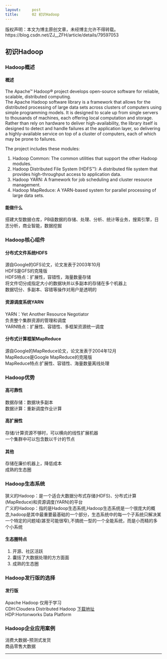 ```yaml
---
layout:     post
title:      02 初识Hadoop
---
```

<div id="article_content" class="article_content clearfix csdn-tracking-statistics" data-pid="blog" data-mod="popu_307" data-dsm="post">
								<div class="article-copyright">
					版权声明：本文为博主原创文章，未经博主允许不得转载。					https://blog.csdn.net/ZJ__ZFH/article/details/79597053				</div>
								            <div id="content_views" class="markdown_views prism-atom-one-dark">
							<!-- flowchart 箭头图标 勿删 -->
							<svg xmlns="http://www.w3.org/2000/svg" style="display: none;"><path stroke-linecap="round" d="M5,0 0,2.5 5,5z" id="raphael-marker-block" style="-webkit-tap-highlight-color: rgba(0, 0, 0, 0);"></path></svg>
							<h2 id="初识hadoop">初识Hadoop</h2>



<h3 id="hadoop概述">Hadoop概述</h3>



<h4 id="概述">概述</h4>

<p>The Apache™ Hadoop® project develops open-source software for reliable, scalable, distributed computing. <br>
The Apache Hadoop software library is a framework that allows for the distributed processing of large data sets across clusters of computers using simple programming models. It is designed to scale up from single servers to thousands of machines, each offering local computation and storage. Rather than rely on hardware to deliver high-availability, the library itself is designed to detect and handle failures at the application layer, so delivering a highly-available service on top of a cluster of computers, each of which may be prone to failures.</p>

<p>The project includes these modules:</p>

<ol>
<li>Hadoop Common: The common utilities that support the other Hadoop modules.</li>
<li>Hadoop Distributed File System (HDFS™): A distributed file system that provides high-throughput access to application data.</li>
<li>Hadoop YARN: A framework for job scheduling and cluster resource management.</li>
<li>Hadoop MapReduce: A YARN-based system for parallel processing of large data sets.  </li>
</ol>



<h4 id="能做什么">能做什么</h4>

<p>搭建大型数据仓库，PB级数据的存储、处理、分析、统计等业务，搜索引擎，日志分析，商业智能，数据挖掘</p>



<h3 id="hadoop核心组件">Hadoop核心组件</h3>



<h4 id="分布式文件系统hdfs">分布式文件系统HDFS</h4>

<p>源自Google的GFS论文，论文发表于2003年10月 <br>
HDFS是GFS的克隆版 <br>
HDFS特点：扩展性，容错性，海量数量存储 <br>
将文件切分成指定大小的数据块并以多副本的存储在多个机器上 <br>
数据切分、多副本、容错等操作对用户是透明的  </p>



<h4 id="资源调度系统yarn">资源调度系统YARN</h4>

<p>YARN：Yet Another Resource Negotiator <br>
负责整个集群资源的管理和调度 <br>
YARN特点：扩展性、容错性、多框架资源统一调度  </p>



<h4 id="分布式计算框架mapreduce">分布式计算框架MapReduce</h4>

<p>源自Google的MapReduce论文，论文发表于2004年12月 <br>
MapReduce是Google MapReduce的克隆版 <br>
MapReduce特点:扩展性、容错性、海量数量离线处理  </p>



<h3 id="hadoop优势">Hadoop优势</h3>



<h4 id="高可靠性">高可靠性</h4>

<p>数据存储：数据块多副本 <br>
数据计算：重新调度作业计算  </p>



<h4 id="高扩展性">高扩展性</h4>

<p>存储/计算资源不够时，可以横向的线性扩展机器 <br>
一个集群中可以包含数以千计的节点</p>



<h4 id="其他">其他</h4>

<p>存储在廉价机器上，降低成本 <br>
成熟的生态圈  </p>



<h3 id="hadoop生态系统">Hadoop生态系统</h3>

<p>狭义的Hadoop：是一个适合大数据分布式存储(HDFS)、分布式计算(MapReduce)和资源调度(YARN)的平台 <br>
广义的Hadoop：指的是Hadoop生态系统,Hadoop生态系统是一个很庞大的概念,hadoop是其中最重要最基础的一个部分，生态系统中的每一个子系统只解决某一个特定的问题域(甚至可能很窄),不搞统一型的一个全能系统，而是小而精的多个小系统  </p>



<h4 id="生态圈特点">生态圈特点</h4>

<ol>
<li>开源、社区活跃</li>
<li>囊括了大数据处理的方方面面  </li>
<li>成熟的生态圈</li>
</ol>



<h3 id="hadoop发行版的选择">Hadoop发行版的选择</h3>



<h4 id="发行版">发行版</h4>

<p>Apache Hadoop 仅用于学习 <br>
CDH:Cloudera Distributed Hadoop  <a href="http://archive.cloudera.com/cdh5/cdh/5/" rel="nofollow">下载地址</a> <br>
HDP:Hortonworks Data Platform  </p>



<h3 id="hadoop企业应用案例">Hadoop企业应用案例</h3>

<p>消费大数据–预测式发货 <br>
商品零售大数据  </p>

<hr>            </div>
						<link href="https://csdnimg.cn/release/phoenix/mdeditor/markdown_views-9e5741c4b9.css" rel="stylesheet">
                </div>